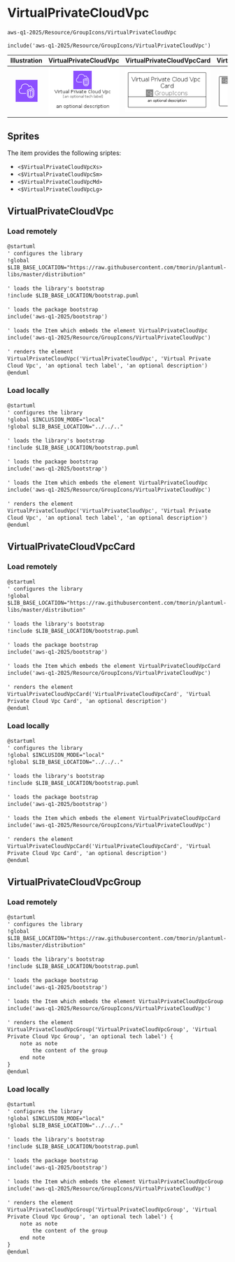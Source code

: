 # VirtualPrivateCloudVpc


```text
aws-q1-2025/Resource/GroupIcons/VirtualPrivateCloudVpc
```

```text
include('aws-q1-2025/Resource/GroupIcons/VirtualPrivateCloudVpc')
```



| Illustration | VirtualPrivateCloudVpc | VirtualPrivateCloudVpcCard | VirtualPrivateCloudVpcGroup |
| :---: | :---: | :---: | :---: |
| ![illustration for Illustration](../../../aws-q1-2025/Resource/GroupIcons/VirtualPrivateCloudVpc.png) | ![illustration for VirtualPrivateCloudVpc](../../../aws-q1-2025/Resource/GroupIcons/VirtualPrivateCloudVpc.Local.png) | ![illustration for VirtualPrivateCloudVpcCard](../../../aws-q1-2025/Resource/GroupIcons/VirtualPrivateCloudVpcCard.Local.png) | ![illustration for VirtualPrivateCloudVpcGroup](../../../aws-q1-2025/Resource/GroupIcons/VirtualPrivateCloudVpcGroup.Local.png) |



## Sprites
The item provides the following sriptes:

- `<$VirtualPrivateCloudVpcXs>`
- `<$VirtualPrivateCloudVpcSm>`
- `<$VirtualPrivateCloudVpcMd>`
- `<$VirtualPrivateCloudVpcLg>`





## VirtualPrivateCloudVpc

### Load remotely
```plantuml
@startuml
' configures the library
!global $LIB_BASE_LOCATION="https://raw.githubusercontent.com/tmorin/plantuml-libs/master/distribution"

' loads the library's bootstrap
!include $LIB_BASE_LOCATION/bootstrap.puml

' loads the package bootstrap
include('aws-q1-2025/bootstrap')

' loads the Item which embeds the element VirtualPrivateCloudVpc
include('aws-q1-2025/Resource/GroupIcons/VirtualPrivateCloudVpc')

' renders the element
VirtualPrivateCloudVpc('VirtualPrivateCloudVpc', 'Virtual Private Cloud Vpc', 'an optional tech label', 'an optional description')
@enduml
```

### Load locally
```plantuml
@startuml
' configures the library
!global $INCLUSION_MODE="local"
!global $LIB_BASE_LOCATION="../../.."

' loads the library's bootstrap
!include $LIB_BASE_LOCATION/bootstrap.puml

' loads the package bootstrap
include('aws-q1-2025/bootstrap')

' loads the Item which embeds the element VirtualPrivateCloudVpc
include('aws-q1-2025/Resource/GroupIcons/VirtualPrivateCloudVpc')

' renders the element
VirtualPrivateCloudVpc('VirtualPrivateCloudVpc', 'Virtual Private Cloud Vpc', 'an optional tech label', 'an optional description')
@enduml
```

## VirtualPrivateCloudVpcCard

### Load remotely
```plantuml
@startuml
' configures the library
!global $LIB_BASE_LOCATION="https://raw.githubusercontent.com/tmorin/plantuml-libs/master/distribution"

' loads the library's bootstrap
!include $LIB_BASE_LOCATION/bootstrap.puml

' loads the package bootstrap
include('aws-q1-2025/bootstrap')

' loads the Item which embeds the element VirtualPrivateCloudVpcCard
include('aws-q1-2025/Resource/GroupIcons/VirtualPrivateCloudVpc')

' renders the element
VirtualPrivateCloudVpcCard('VirtualPrivateCloudVpcCard', 'Virtual Private Cloud Vpc Card', 'an optional description')
@enduml
```

### Load locally
```plantuml
@startuml
' configures the library
!global $INCLUSION_MODE="local"
!global $LIB_BASE_LOCATION="../../.."

' loads the library's bootstrap
!include $LIB_BASE_LOCATION/bootstrap.puml

' loads the package bootstrap
include('aws-q1-2025/bootstrap')

' loads the Item which embeds the element VirtualPrivateCloudVpcCard
include('aws-q1-2025/Resource/GroupIcons/VirtualPrivateCloudVpc')

' renders the element
VirtualPrivateCloudVpcCard('VirtualPrivateCloudVpcCard', 'Virtual Private Cloud Vpc Card', 'an optional description')
@enduml
```

## VirtualPrivateCloudVpcGroup

### Load remotely
```plantuml
@startuml
' configures the library
!global $LIB_BASE_LOCATION="https://raw.githubusercontent.com/tmorin/plantuml-libs/master/distribution"

' loads the library's bootstrap
!include $LIB_BASE_LOCATION/bootstrap.puml

' loads the package bootstrap
include('aws-q1-2025/bootstrap')

' loads the Item which embeds the element VirtualPrivateCloudVpcGroup
include('aws-q1-2025/Resource/GroupIcons/VirtualPrivateCloudVpc')

' renders the element
VirtualPrivateCloudVpcGroup('VirtualPrivateCloudVpcGroup', 'Virtual Private Cloud Vpc Group', 'an optional tech label') {
    note as note
        the content of the group
    end note
}
@enduml
```

### Load locally
```plantuml
@startuml
' configures the library
!global $INCLUSION_MODE="local"
!global $LIB_BASE_LOCATION="../../.."

' loads the library's bootstrap
!include $LIB_BASE_LOCATION/bootstrap.puml

' loads the package bootstrap
include('aws-q1-2025/bootstrap')

' loads the Item which embeds the element VirtualPrivateCloudVpcGroup
include('aws-q1-2025/Resource/GroupIcons/VirtualPrivateCloudVpc')

' renders the element
VirtualPrivateCloudVpcGroup('VirtualPrivateCloudVpcGroup', 'Virtual Private Cloud Vpc Group', 'an optional tech label') {
    note as note
        the content of the group
    end note
}
@enduml
```

